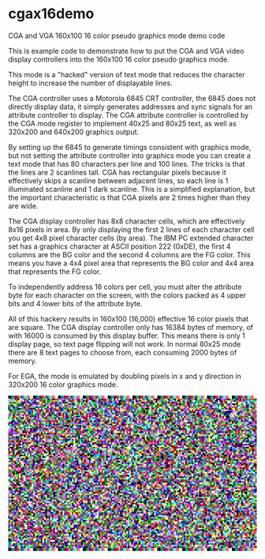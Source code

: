 # cgax16demo
CGA and VGA 160x100 16 color pseudo graphics mode demo code

This is example code to demonstrate how to put the CGA and VGA video display controllers into the 160x100 16 color pseudo
graphics mode.

This mode is a "hacked" version of text mode that reduces the character height to increase the number of displayable lines.

The CGA controller uses a Motorola 6845 CRT controller, the 6845 does not directly display data, it simply generates
addresses and sync signals for an attribute controller to display.  The CGA attribute controller is controlled by the CGA
mode register to implement 40x25 and 80x25 text, as well as 320x200 and 640x200 graphics output.

By setting up the 6845 to generate timings consistent with graphics mode, but not setting the attribute controller into
graphics mode you can create a text mode that has 80 characters per line and 100 lines.  The tricks is that the lines are
2 scanlines tall.  CGA has rectangular pixels because it effectively skips a scanline between adjacent lines, so each
line is 1 illuminated scanline and 1 dark scanline.  This is a simplified explanation, but the important characteristic is
that CGA pixels are 2 times higher than they are wide.

The CGA display controller has 8x8 character cells, which are effectively 8x16 pixels in area.  By only displaying the first
2 lines of each character cell you get 4x8 pixel character cells (by area).  The IBM PC extended character set has a
graphics character at ASCII position 222 (0xDE), the first 4 columns are the BG color and the second 4 columns are the FG
color.  This means you have a 4x4 pixel area that represents the BG color and 4x4 area that represents the FG color.

To independently address 16 colors per cell, you must alter the attribute byte for each character on the screen, with the
colors packed as 4 upper bits and 4 lower bits of the attribute byte.

All of this hackery results in 160x100 (16,000) effective 16 color pixels that are square.  The CGA display controller only
has 16384 bytes of memory, of with 16000 is consumed by this display buffer.  This means there is only 1 display page, so
text page flipping will not work.  In normal 80x25 mode there are 8 text pages to choose from, each consuming 2000 bytes of
memory.

For EGA, the mode is emulated by doubling pixels in x and y direction in 320x200 16 color graphics mode.

![Video](video.gif)
